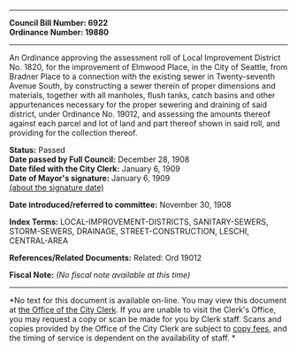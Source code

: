 * * * * *  
  
**Council Bill Number: [](#h0)[](#h2)6922**   
**Ordinance Number: 19880**  
  
* * * * *  
  
An Ordinance approving the assessment roll of Local Improvement District No. 1820, for the improvement of Elmwood Place, in the City of Seattle, from Bradner Place to a connection with the existing sewer in Twenty-seventh Avenue South, by constructing a sewer therein of proper dimensions and materials, together with all manholes, flush tanks, catch basins and other appurtenances necessary for the proper sewering and draining of said district, under Ordinance No. 19012, and assessing the amounts thereof against each parcel and lot of land and part thereof shown in said roll, and providing for the collection thereof.  
  
**Status:** Passed   
**Date passed by Full Council:** December 28, 1908   
**Date filed with the City Clerk:** January 6, 1909   
**Date of Mayor's signature:** January 6, 1909   
[(about the signature date)](/~public/approvaldate.htm)   
  
  
**Date introduced/referred to committee:** November 30, 1908   
  
**Index Terms:** LOCAL-IMPROVEMENT-DISTRICTS, SANITARY-SEWERS, STORM-SEWERS, DRAINAGE, STREET-CONSTRUCTION, LESCHI, CENTRAL-AREA  
  
**References/Related Documents:** Related: Ord 19012  
  
**Fiscal Note:** *(No fiscal note available at this time)*  
  
* * * * *  
  
*No text for this document is available on-line. You may view this document at [the Office of the City Clerk](http://www.seattle.gov/leg/clerk/contactUs.htm). If you are unable to visit the Clerk's Office, you may request a copy or scan be made for you by Clerk staff. Scans and copies provided by the Office of the City Clerk are subject to [copy fees](http://clerk.seattle.gov/~public/clerkfees.htm), and the timing of service is dependent on the availability of staff. *  
  
  
